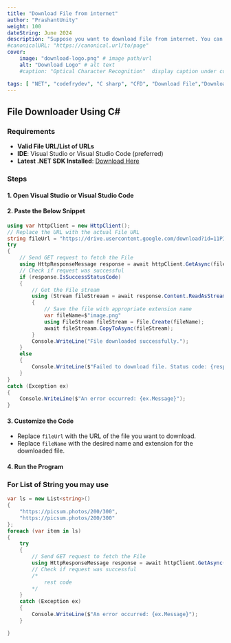 ```yaml
---
title: "Download File from internet"
author: "PrashantUnity"
weight: 100
dateString: June 2024  
description: "Suppose you want to download File from internet. You can Do this One Manually download or Programtically. I Will walk through you How to Do this using program in C# "
#canonicalURL: "https://canonical.url/to/page"
cover:
    image: "download-logo.png" # image path/url
    alt: "Download Logo" # alt text
    #caption: "Optical Character Recognition"  display caption under cover 

tags: [ "NET", "codefrydev", "C sharp", "CFD", "Download File","Downloader","httpclient"]
---
```


## File Downloader Using C#

### Requirements

- **Valid File URL/List of URLs**
- **IDE**: Visual Studio or Visual Studio Code (preferred)
- **Latest .NET SDK Installed**: [Download Here](https://dotnet.microsoft.com/en-us/download/visual-studio-sdks)

### Steps

#### 1. Open Visual Studio or Visual Studio Code

#### 2. Paste the Below Snippet


```cs {linenos=true}
using var httpClient = new HttpClient();
// Replace the URL with the actual File URL
string fileUrl = "https://drive.usercontent.google.com/download?id=11PIu2A0ICZHh46phJMFZ3Y547gQDEI7T&export=download&authuser=0";
try
{
    // Send GET request to fetch the File
    using HttpResponseMessage response = await httpClient.GetAsync(fileUrl);
    // Check if request was successful
    if (response.IsSuccessStatusCode)
    {
        // Get the File stream
        using (Stream fileStreaam = await response.Content.ReadAsStreamAsync())
        {
            // Save the file with appropriate extension name
            var fileName=$"image.png"
            using FileStream fileStream = File.Create(fileName);
            await fileStreaam.CopyToAsync(fileStream);
        }
        Console.WriteLine("File downloaded successfully.");
    }
    else
    {
        Console.WriteLine($"Failed to download file. Status code: {response.StatusCode}");
    }
}
catch (Exception ex)
{
    Console.WriteLine($"An error occurred: {ex.Message}");
}
```


#### 3. Customize the Code

- Replace `fileUrl` with the URL of the file you want to download.
- Replace `fileName` with the desired name and extension for the downloaded file.

#### 4. Run the Program

### For List of String you may use

```cs {linenos=true}
var ls = new List<string>()
{
    "https://picsum.photos/200/300",
    "https://picsum.photos/200/300"
};
foreach (var item in ls)
{
    try
    {
        // Send GET request to fetch the File
        using HttpResponseMessage response = await httpClient.GetAsync(fileUrl);
        // Check if request was successful
        /* 
            rest code
        */
    }
    catch (Exception ex)
    {
        Console.WriteLine($"An error occurred: {ex.Message}");
    }

}
```
